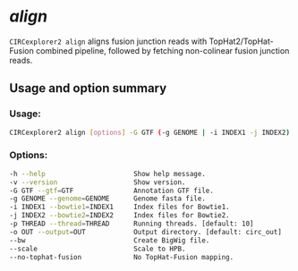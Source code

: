 # *align*

`CIRCexplorer2 align` aligns fusion junction reads with TopHat2/TopHat-Fusion combined pipeline, followed by fetching non-colinear fusion junction reads.

## Usage and option summary

### Usage:

```bash
CIRCexplorer2 align [options] -G GTF (-g GENOME | -i INDEX1 -j INDEX2) <fastq>...
```

### Options:

```bash
-h --help                      Show help message.
-v --version                   Show version.
-G GTF --gtf=GTF               Annotation GTF file.
-g GENOME --genome=GENOME      Genome fasta file.
-i INDEX1 --bowtie1=INDEX1     Index files for Bowtie1.
-j INDEX2 --bowtie2=INDEX2     Index files for Bowtie2.
-p THREAD --thread=THREAD      Running threads. [default: 10]
-o OUT --output=OUT            Output directory. [default: circ_out]
--bw                           Create BigWig file.
--scale                        Scale to HPB.
--no-tophat-fusion             No TopHat-Fusion mapping.
```
